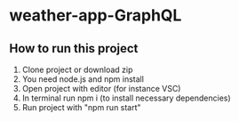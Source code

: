 # weather-app-GraphQL
## How to run this project
1. Clone project or download zip
2. You need node.js and npm install
3. Open project with editor (for instance VSC)
4. In terminal run npm i (to install necessary dependencies)
5. Run project with "npm run start"
